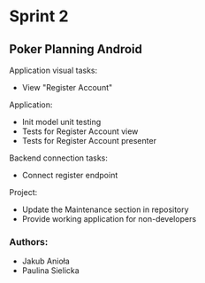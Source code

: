 # Sprint 2
## Poker Planning Android

Application visual tasks:
- View "Register Account"

Application:
- Init model unit testing
- Tests for Register Account view
- Tests for Register Account presenter

Backend connection tasks:
- Connect register endpoint

Project:
- Update the Maintenance section in repository
- Provide working application for non-developers

### Authors:

* Jakub Anioła
* Paulina Sielicka
